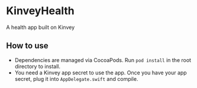 # KinveyHealth
A health app built on Kinvey 

## How to use

- Dependencies are managed via CocoaPods. Run `pod install` in the root directory to install.
- You need a Kinvey app secret to use the app. Once you have your app secret, plug it into `AppDelegate.swift` and compile.
